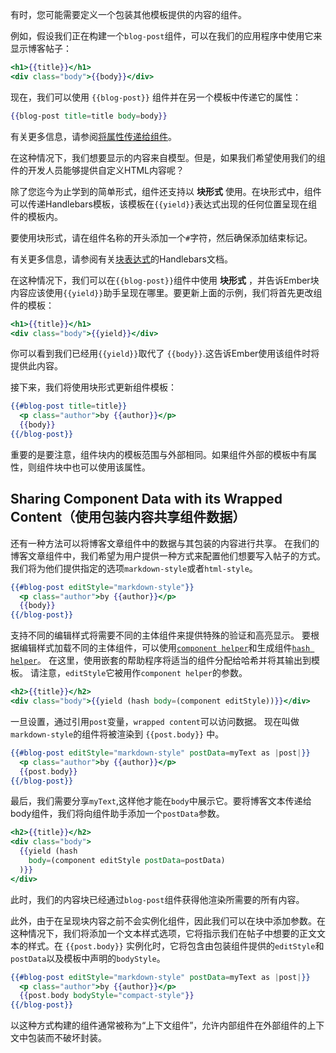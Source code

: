 有时，您可能需要定义一个包装其他模板提供的内容的组件。

例如，假设我们正在构建一个`blog-post`组件，可以在我们的应用程序中使用它来显示博客帖子：

```app/templates/components/blog-post.hbs
<h1>{{title}}</h1>
<div class="body">{{body}}</div>
```

现在，我们可以使用 `{{blog-post}}` 组件并在另一个模板中传递它的属性：

```handlebars
{{blog-post title=title body=body}}
```

有关更多信息，请参阅[将属性传递给组件](../passing-properties-to-a-component/)。

在这种情况下，我们想要显示的内容来自模型。但是，如果我们希望使用我们的组件的开发人员能够提供自定义HTML内容呢？

除了您迄今为止学到的简单形式，组件还支持以 **块形式** 使用。在块形式中，组件可以传递Handlebars模板，该模板在`{{yield}}`表达式出现的任何位置呈现在组件的模板内。

要使用块形式，请在组件名称的开头添加一个`#`字符，然后确保添加结束标记。

有关更多信息，请参阅有关[块表达式](http://handlebarsjs.com/#block-expressions)的Handlebars文档。

在这种情况下，我们可以在`{{blog-post}}`组件中使用 **块形式** ，并告诉Ember块内容应该使用`{{yield}}`助手呈现在哪里。要更新上面的示例，我们将首先更改组件的模板：

```app/templates/components/blog-post.hbs
<h1>{{title}}</h1>
<div class="body">{{yield}}</div>
```

你可以看到我们已经用`{{yield}}`取代了 `{{body}}`.这告诉Ember使用该组件时将提供此内容。

接下来，我们将使用块形式更新组件模板：

```app/templates/index.hbs
{{#blog-post title=title}}
  <p class="author">by {{author}}</p>
  {{body}}
{{/blog-post}}
```

重要的是要注意，组件块内的模板范围与外部相同。如果组件外部的模板中有属性，则组件块中也可以使用该属性。

## Sharing Component Data with its Wrapped Content（使用包装内容共享组件数据）

还有一种方法可以将博客文章组件中的数据与其包装的内容进行共享。
在我们的博客文章组件中，我们希望为用户提供一种方式来配置他们想要写入帖子的方式。
我们将为他们提供指定的选项`markdown-style`或者`html-style`。

```app/templates/index.hbs
{{#blog-post editStyle="markdown-style"}}
  <p class="author">by {{author}}</p>
  {{body}}
{{/blog-post}}
```

支持不同的编辑样式将需要不同的主体组件来提供特殊的验证和高亮显示。
要根据编辑样式加载不同的主体组件，可以使用[`component helper`](https://www.emberjs.com/api/ember/release/classes/Ember.Templates.helpers/methods/component?anchor=component)和生成组件[`hash helper`](https://www.emberjs.com/api/ember/release/classes/Ember.Templates.helpers/methods/hash?anchor=hash)。
在这里，使用嵌套的帮助程序将适当的组件分配给哈希并将其输出到模板。
请注意，`editStyle`它被用作`component helper`的参数。

```app/templates/components/blog-post.hbs
<h2>{{title}}</h2>
<div class="body">{{yield (hash body=(component editStyle))}}</div>
```

一旦设置，通过引用`post`变量，`wrapped content`可以访问数据。
现在叫做`markdown-style`的组件将被渲染到 `{{post.body}}` 中。

```app/templates/index.hbs
{{#blog-post editStyle="markdown-style" postData=myText as |post|}}
  <p class="author">by {{author}}</p>
  {{post.body}}
{{/blog-post}}
```

最后，我们需要分享`myText`,这样他才能在`body`中展示它。要将博客文本传递给body组件，我们将向组件助手添加一个`postData`参数。

```app/templates/components/blog-post.hbs
<h2>{{title}}</h2>
<div class="body">
  {{yield (hash
    body=(component editStyle postData=postData)
  )}}
</div>
```

此时，我们的内容块已经通过`blog-post`组件获得他渲染所需要的所有内容。

此外，由于在呈现块内容之前不会实例化组件，因此我们可以在块中添加参数。在这种情况下，我们将添加一个文本样式选项，它将指示我们在帖子中想要的正文文本的样式。在 `{{post.body}}` 实例化时，它将包含由包装组件提供的`editStyle`和`postData`以及模板中声明的`bodyStyle`。

```app/templates/index.hbs
{{#blog-post editStyle="markdown-style" postData=myText as |post|}}
  <p class="author">by {{author}}</p>
  {{post.body bodyStyle="compact-style"}}
{{/blog-post}}
```

以这种方式构建的组件通常被称为“上下文组件”，允许内部组件在外部组件的上下文中包装而不破坏封装。
